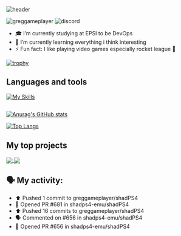 ![header](https://capsule-render.vercel.app/api?type=waving&color=gradient&text=Hi%20there%20%F0%9F%91%8B)

<p align="left">
    <img src="https://komarev.com/ghpvc/?username=greggameplayer&label=Profile%20views&color=b60c2e&style=flat" alt="greggameplayer" />
    <img src="https://dcbadge.vercel.app/api/shield/323235527631568896?style=flat" alt="discord" />
</p>

- 🎓 I’m currently studying at EPSI to be DevOps
- 🌱 I’m currently learning everything i think interesting
- ⚡ Fun fact: I like playing video games especially rocket league 🚗

[![trophy](https://github-profile-trophy.vercel.app/?username=greggameplayer&theme=dracula&row=1)](https://github.com/ryo-ma/github-profile-trophy)

## Languages and tools
[![My Skills](https://skillicons.dev/icons?i=ts,js,html,css,androidstudio,angular,bash,bootstrap,cs,dart,discord,bots,docker,dotnet,eclipse,flutter,git,github,gitlab,grafana,graphql,idea,java,jenkins,jquery,kotlin,kubernetes,laravel,linux,mongodb,mysql,netlify,nginx,nodejs,nuxtjs,ps,php,prometheus,py,spring,symfony,visualstudio,vscode,vue,webpack&perline=10)](https://skillicons.dev)
##
[![Anurag's GitHub stats](https://github-readme-stats.vercel.app/api?username=greggameplayer&count_private=true&hide_border=true&theme=dracula&show_icons=true)](https://github.com/anuraghazra/github-readme-stats)

[![Top Langs](https://github-readme-stats.vercel.app/api/top-langs/?username=greggameplayer&theme=dracula&hide_border=true&layout=compact&langs_count=8)](https://github.com/anuraghazra/github-readme-stats)
## My top projects

<a href="https://github.com/greggameplayer/GregFES">
  <img align="center" src="https://github-readme-stats.vercel.app/api/pin/?username=greggameplayer&repo=GregFES" />
</a>
<a href="https://github.com/greggameplayer/Chip8CSharp">
  <img align="center" src="https://github-readme-stats.vercel.app/api/pin/?username=greggameplayer&repo=Chip8CSharp" />
</a>

## 🗣 My activity:

* ⬆️ Pushed 1 commit to greggameplayer/shadPS4
* 💪 Opened PR #681 in shadps4-emu/shadPS4
* ⬆️ Pushed 16 commits to greggameplayer/shadPS4
* 🗣 Commented on #656 in shadps4-emu/shadPS4
* 💪 Opened PR #656 in shadps4-emu/shadPS4
